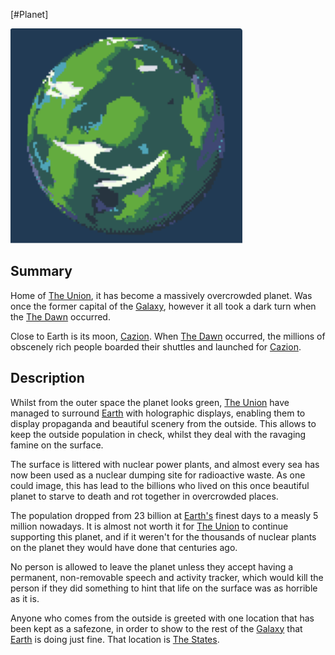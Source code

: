 [#Planet]

![](Pasted%20image%2020211221235438.png)

## Summary

Home of [The Union](../Factions/The%20Union.md), it has become a massively overcrowded planet. Was once the former capital of the [Galaxy](../Galaxy/Galaxy.md), however it all took a dark turn when the [The Dawn](../Large%20Events/The%20Dawn.md) occurred.

Close to Earth is its moon, [Cazion](Cazion.md). When [The Dawn](../Large%20Events/The%20Dawn.md) occurred, the millions of obscenely rich people boarded their shuttles and launched for [Cazion](Cazion.md).

## Description

Whilst from the outer space the planet looks green, [The Union](../Factions/The%20Union.md) have managed to surround [Earth](Earth.md) with holographic displays, enabling them to display propaganda and beautiful scenery from the outside. This allows to keep the outside population in check, whilst they deal with the ravaging famine on the surface.

The surface is littered with nuclear power plants, and almost every sea has now been used as a nuclear dumping site for radioactive waste. As one could image, this has lead to the billions who lived on this once beautiful planet to starve to death and rot together in overcrowded places.

The population dropped from 23 billion at [Earth's](Earth.md) finest days to a measly 5 million nowadays. It is almost not worth it for [The Union](../Factions/The%20Union.md) to continue supporting this planet, and if it weren't for the thousands of nuclear plants on the planet they would have done that centuries ago.

No person is allowed to leave the planet unless they accept having a permanent, non-removable speech and activity tracker, which would kill the person if they did something to hint that life on the surface was as horrible as it is.

Anyone who comes from the outside is greeted with one location that has been kept as a safezone, in order to show to the rest of the [Galaxy](../Galaxy/Galaxy.md) that [Earth](Earth.md) is doing just fine. That location is [The States](../Locations/The%20States.md).